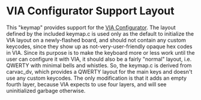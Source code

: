# VIA Configurator Support Layout

This "keymap" provides support for the [VIA
Configurator](http://www.caniusevia.com).  The layout defined by the included
keymap.c is used only as the default to initialize the VIA layout on a
newly-flashed board, and should not contain any custom keycodes, since they
show up as not-very-user-friendly opaque hex codes in VIA.  Since its purpose
is to make the keyboard more or less work until the user can configure it with
VIA, it should also be a fairly "normal" layout, i.e. QWERTY with minimal bells
and whistles.  So, the keymap.c is derived from carvac\_dv, which provides a
QWERTY layout for the main keys and doesn't use any custom keycodes.  The only
modification is that it adds an empty fourth layer, because VIA expects to use
four layers, and will see uninitialized garbage otherwise.

